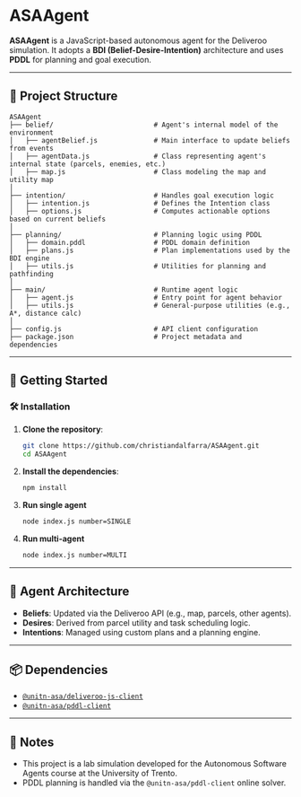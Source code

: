 # ASAAgent

**ASAAgent** is a JavaScript-based autonomous agent for the Deliveroo simulation. It adopts a **BDI (Belief-Desire-Intention)** architecture and uses **PDDL** for planning and goal execution.

---

## 📁 Project Structure

```plaintext
ASAAgent
├── belief/                         # Agent's internal model of the environment
│   ├── agentBelief.js              # Main interface to update beliefs from events
│   ├── agentData.js                # Class representing agent's internal state (parcels, enemies, etc.)
│   ├── map.js                      # Class modeling the map and utility map
│
├── intention/                      # Handles goal execution logic
│   ├── intention.js                # Defines the Intention class
│   ├── options.js                  # Computes actionable options based on current beliefs
│
├── planning/                       # Planning logic using PDDL
│   ├── domain.pddl                 # PDDL domain definition
│   ├── plans.js                    # Plan implementations used by the BDI engine
│   ├── utils.js                    # Utilities for planning and pathfinding
│
├── main/                           # Runtime agent logic
│   ├── agent.js                    # Entry point for agent behavior
│   ├── utils.js                    # General-purpose utilities (e.g., A*, distance calc)
│
├── config.js                       # API client configuration
├── package.json                    # Project metadata and dependencies
```

---

## 🚀 Getting Started

### 🛠 Installation

1. **Clone the repository**:

   ```bash
   git clone https://github.com/christiandalfarra/ASAAgent.git
   cd ASAAgent
   ```

2. **Install the dependencies**:

   ```bash
   npm install
   ```
3. **Run single agent**
   
   ```bash
   node index.js number=SINGLE
   ```

4. **Run multi-agent**
   
   ```bash
   node index.js number=MULTI
   ```

---

## 🤖 Agent Architecture

- **Beliefs**: Updated via the Deliveroo API (e.g., map, parcels, other agents).
- **Desires**: Derived from parcel utility and task scheduling logic.
- **Intentions**: Managed using custom plans and a planning engine.

---

## 📦 Dependencies

- [`@unitn-asa/deliveroo-js-client`](https://www.npmjs.com/package/@unitn-asa/deliveroo-js-client)
- [`@unitn-asa/pddl-client`](https://www.npmjs.com/package/@unitn-asa/pddl-client)

---

## 🔧 Notes

- This project is a lab simulation developed for the Autonomous Software Agents course at the University of Trento.
- PDDL planning is handled via the `@unitn-asa/pddl-client` online solver.
